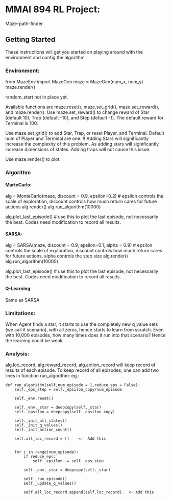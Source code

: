 # MMAI 894 RL Project:
Maze-path-finder

## Getting Started
These instructions will get you started on playing around with the environment and config the algorithm

### Environment:
from MazeEnv import MazeGen maze = MazeGen(num_x, num_y) maze.render()

random_start not in place yet.

Available functions are maze.reset(), maze.set_grid(), maze.set_reward(), and maze.render(). Use maze.set_reward() to change reward of Star (default 10), Trap (default -10), and Step (default -1). The default reward for Terminal is 100.

Use maze.set_grid() to add Star, Trap, or reset Player, and Terminal. Default num of Player and Terminal are one. !! Adding Stars will significantly increase the complexity of this problem. As adding stars will significantly increase dimensions of states. Adding traps will not cause this issue.

Use maze.render() to plot.

### Algorithm

#### MarteCarlo: 
alg = MonteCarlo(maze, discount = 0.9, epsilon=0.2) # epsilon controls the scale of exploration, discount controls how much return cares for future actions alg.render() alg.run_algorithm(10000)

alg.plot_last_episode() # use this to plot the last episode, not necessarily the best. Codes need modification to record all results.

#### SARSA: 
alg = SARSA(maze, discount = 0.9, epsilon=0.1, alpha = 0.9) # epsilon controls the scale of exploration, discount controls how much return cares for future actions, alpha controls the step size alg.render() alg.run_algorithm(10000)

alg.plot_last_episode() # use this to plot the last episode, not necessarily the best. Codes need modification to record all results.

#### Q-Learning 
Same as SARSA


### Limitations:

When Agent finds a star, it starts to use the completely new q_value sets (we call it scenario), with all zeros, hence starts to learn from scratch. Even with 10,000 episodes, how many times does it run into that scenario? Hence the learning could be weak.

### Analysis:

alg.loc_record, alg.reward_record, alg.action_record will keep record of results of each episode. To keep record of all episodes, one can add two lines in function run_algorithm:
eg.:

    def run_algorithm(self,num_episode = 1,reduce_eps = False):
        self._eps_step = self._epsilon_copy/num_episode
        
        self._env.reset()
        
        self._env._star = deepcopy(self._star)
        self._epsilon = deepcopy(self._epsilon_copy)
        
        self._init_all_states()
        self._init_q_values()
        self._init_action_count()
        
        self.all_loc_record = []    <-  Add this
    
        
        for i in range(num_episode):
            if reduce_eps:
                self._epsilon -= self._eps_step
                
            self._env._star = deepcopy(self._star)
            
            self._run_episode()
            self._update_q_values()
            
            self.all_loc_record.append(self.loc_record).  <- Add this
